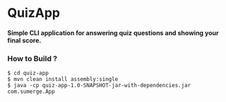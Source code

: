 # QuizApp

#### Simple CLI application for answering quiz questions and showing your final score.

### How to Build ? 
    $ cd quiz-app
    $ mvn clean install assembly:single
    $ java -cp quiz-app-1.0-SNAPSHOT-jar-with-dependencies.jar com.sumerge.App

